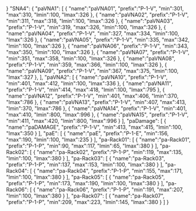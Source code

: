 }
  "SNA4": {
    "paVNA1": [
      { "name":"paVNA01", "prefix":"P-1-V", "min":301, "max":310, "lmin":100, "lmax":326 },
      { "name":"paVNA02", "prefix":"P-1-V", "min":311, "max":318, "lmin":100, "lmax":326 },
      { "name":"paVNA03", "prefix":"P-1-V", "min":319, "max":326, "lmin":100, "lmax":326 },
      { "name":"paVNA04", "prefix":"P-1-V", "min":327, "max":334, "lmin":100, "lmax":326 },
      { "name":"paVNA05", "prefix":"P-1-V", "min":335, "max":342, "lmin":100, "lmax":326 },
      { "name":"paVNA06", "prefix":"P-1-V", "min":343, "max":350, "lmin":100, "lmax":326 },
      { "name":"paVNA07", "prefix":"P-1-V", "min":351, "max":358, "lmin":100, "lmax":326 },
      { "name":"paVNA08", "prefix":"P-1-V", "min":359, "max":366, "lmin":100, "lmax":326 },
      { "name":"paVNA09", "prefix":"P-1-V", "min":367, "max":375, "lmin":100, "lmax":327 },
    ],
"paVNA2": [
      { "name":"paVNA10", "prefix":"P-1-V", "min":401, "max":412, "lmin":100, "lmax":336 },
      { "name":"paVNA11", "prefix":"P-1-V", "min":414, "max":418, "lmin":100, "lmax":795 },
      { "name":"paVNA12", "prefix":"P-1-V", "min":401, "max":406, "lmin":370, "lmax":786 },
      { "name":"paVNA13", "prefix":"P-1-V", "min":407, "max":413, "lmin":370, "lmax":786 },
      { "name":"paVNA14", "prefix":"P-1-V", "min":401, "max":410, "lmin":800, "lmax":996 },
      { "name":"paVNA15", "prefix":"P-1-V", "min":411, "max":420, "lmin":800, "lmax":996 }
    ],
    "paDamage": [
      { "name":"paDAMAGE", "prefix":"P-1-V", "min":413, "max":415, "lmin":100, "lmax":350 }
    ],
    "paE": [
      { "name":"paE", "prefix":"P-1-E", "min":156, "max":190, "lmin":100, "lmax":235 }
    ],
    "pa-Rack01": [
      { "name":"pa-Rack01", "prefix":"P-1-P", "min":90, "max":117, "lmin":65, "lmax":380 }
    ],
    "pa-Rack02": [
      { "name":"pa-Rack02", "prefix":"P-1-P", "min":119, "max":135, "lmin":100, "lmax":380 }
    ],
    "pa-Rack03": [
      { "name":"pa-Rack03", "prefix":"P-1-P", "min":137, "max":153, "lmin":100, "lmax":380 }
    ],
    "pa-Rack04": [
      { "name":"pa-Rack04", "prefix":"P-1-P", "min":155, "max":171, "lmin":100, "lmax":380 }
    ],
    "pa-Rack05": [
      { "name":"pa-Rack05", "prefix":"P-1-P", "min":173, "max":190, "lmin":100, "lmax":380 }
    ],
    "pa-Rack06": [
      { "name":"pa-Rack06", "prefix":"P-1-P", "min":191, "max":207, "lmin":100, "lmax":380 }
    ],
    "pa-Rack07": [
      { "name":"pa-Rack07", "prefix":"P-1-P", "min":209, "max":223, "lmin":145, "lmax":380 }
    ]
  }
